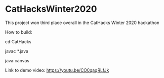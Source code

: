 # CatHacksWinter2020
This project won third place overall in the CatHacks Winter 2020 hackathon

How to build:


cd CatHacks

javac *.java

java canvas

Link to demo video:
https://youtu.be/CO0qaqRLfJk
